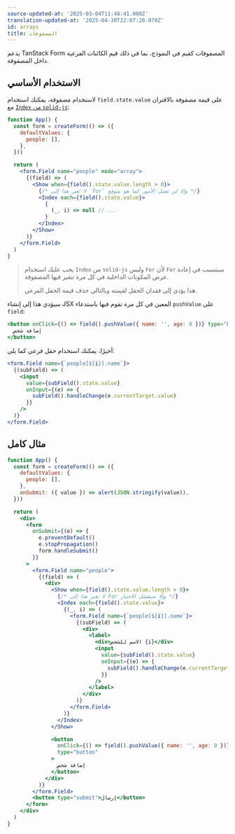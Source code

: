 ```yaml
---
source-updated-at: '2025-03-04T11:48:41.000Z'
translation-updated-at: '2025-04-30T22:07:20.070Z'
id: arrays
title: المصفوفات
---
```


يدعم TanStack Form المصفوفات كقيم في النموذج، بما في ذلك قيم الكائنات الفرعية داخل المصفوفة.

## الاستخدام الأساسي

لاستخدام مصفوفة، يمكنك استخدام `field.state.value` على قيمة مصفوفة بالاقتران مع [`Index` من `solid-js`](https://www.solidjs.com/tutorial/flow_index):

```jsx
function App() {
  const form = createForm(() => ({
    defaultValues: {
      people: [],
    },
  }))

  return (
    <form.Field name="people" mode="array">
      {(field) => (
        <Show when={field().state.value.length > 0}>
          {/* لا تغير هذا إلى `For` وإلا لن تعمل الأمور كما هو متوقع */}
          <Index each={field().state.value}>
            {
              (_, i) => null // ...
            }
          </Index>
        </Show>
      )}
    </form.Field>
  )
}
```

> يجب عليك استخدام `Index` من `solid-js` وليس `For` لأن `For` سيتسبب في إعادة عرض المكونات الداخلية في كل مرة تتغير فيها المصفوفة.
>
> هذا يؤدي إلى فقدان الحقل لقيمته وبالتالي حذف قيمة الحقل الفرعي.

سيؤدي هذا إلى إنشاء JSX المعين في كل مرة تقوم فيها باستدعاء `pushValue` على `field`:

```jsx
<button onClick={() => field().pushValue({ name: '', age: 0 })} type="button">
  إضافة شخص
</button>
```

أخيرًا، يمكنك استخدام حقل فرعي كما يلي:

```jsx
<form.Field name={`people[${i}].name`}>
  {(subField) => (
    <input
      value={subField().state.value}
      onInput={(e) => {
        subField().handleChange(e.currentTarget.value)
      }}
    />
  )}
</form.Field>
```

## مثال كامل

```jsx
function App() {
  const form = createForm(() => ({
    defaultValues: {
      people: [],
    },
    onSubmit: ({ value }) => alert(JSON.stringify(value)),
  }))

  return (
    <div>
      <form
        onSubmit={(e) => {
          e.preventDefault()
          e.stopPropagation()
          form.handleSubmit()
        }}
      >
        <form.Field name="people">
          {(field) => (
            <div>
              <Show when={field().state.value.length > 0}>
                {/* لا تغير هذا إلى For وإلا سيفشل الاختبار */}
                <Index each={field().state.value}>
                  {(_, i) => (
                    <form.Field name={`people[${i}].name`}>
                      {(subField) => (
                        <div>
                          <label>
                            <div>الاسم للشخص {i}</div>
                            <input
                              value={subField().state.value}
                              onInput={(e) => {
                                subField().handleChange(e.currentTarget.value)
                              }}
                            />
                          </label>
                        </div>
                      )}
                    </form.Field>
                  )}
                </Index>
              </Show>

              <button
                onClick={() => field().pushValue({ name: '', age: 0 })}
                type="button"
              >
                إضافة شخص
              </button>
            </div>
          )}
        </form.Field>
        <button type="submit">إرسال</button>
      </form>
    </div>
  )
}
```
